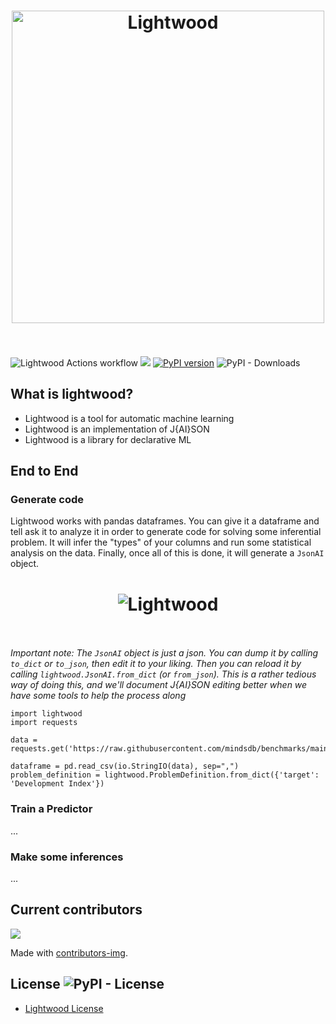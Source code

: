 <h1 align="center">
	<img width="500" src="https://github.com/mindsdb/mindsdb-docs/blob/master/mindsdb-docs/docs/assets/MindsDBLightwood@3x.png" alt="Lightwood">
	<br>
	<br>
</h1>

![Lightwood Actions workflow](https://github.com/mindsdb/lightwood/workflows/Lightwood%20Actions%20workflow/badge.svg)
![](https://img.shields.io/badge/python-3.6%20|%203.7|%203.8-brightgreen.svg)
[![PyPI version](https://badge.fury.io/py/lightwood.svg)](https://badge.fury.io/py/lightwood)
![PyPI - Downloads](https://img.shields.io/pypi/dm/lightwood)


## What is lightwood?

* Lightwood is a tool for automatic machine learning
* Lightwood is an implementation of J{AI}SON
* Lightwood is a library for declarative ML

## End to End


### Generate code

Lightwood works with pandas dataframes. You can give it a dataframe and tell ask it to analyze it in order to generate code for solving some inferential problem. It will infer the "types" of your columns and run some statistical analysis on the data. Finally, once all of this is done, it will generate a `JsonAI` object.

<h1 align="center">
	<img src="https://github.com/mindsdb/lightwood/blob/staging/docs/1.jpg" alt="Lightwood">
	<br>
	<br>
</h1>

*Important note: The `JsonAI` object is just a json. You can dump it by calling `to_dict` or `to_json`, then edit it to your liking. Then you can reload it by calling `lightwood.JsonAI.from_dict` (or `from_json`). This is a rather tedious way of doing this, and we'll document J{AI}SON editing better when we have some tools to help the process along*

```
import lightwood
import requests

data = requests.get('https://raw.githubusercontent.com/mindsdb/benchmarks/main/benchmarks/datasets/hdi/data.csv').text

dataframe = pd.read_csv(io.StringIO(data), sep=",")
problem_definition = lightwood.ProblemDefinition.from_dict({'target': 'Development Index'})
```

### Train a Predictor

...


### Make some inferences

...



## Current contributors 

<a href="https://github.com/mindsdb/lightwood/graphs/contributors">
  <img src="https://contributors-img.web.app/image?repo=mindsdb/lightwood" />
</a>

Made with [contributors-img](https://contributors-img.web.app).

## License ![PyPI - License](https://img.shields.io/pypi/l/lightwood)

* [Lightwood License](https://github.com/mindsdb/lightwood/blob/master/LICENSE)
